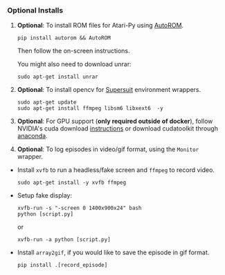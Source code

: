 ### Optional Installs
1. **Optional**: To install ROM files for Atari-Py using [AutoROM](https://github.com/PettingZoo-Team/AutoROM).
   ```
   pip install autorom && AutoROM
   ```
   Then follow the on-screen instructions.

   You might also need to download unrar:
   ```
   sudo apt-get install unrar
   ```


2. **Optional**: To install opencv for [Supersuit](https://github.com/PettingZoo-Team/SuperSuit) environment wrappers.
    ```
    sudo apt-get update
    sudo apt-get install ffmpeg libsm6 libxext6  -y
    ```

3. **Optional**: For GPU support (**only required outside of docker**), follow NVIDIA's cuda download [instructions](https://docs.nvidia.com/cuda/cuda-installation-guide-linux/index.html) or download cudatoolkit through [anaconda](https://anaconda.org/anaconda/cudatoolkit).

4. **Optional**: To log episodes in video/gif format, using the `Monitor` wrapper.
- Install `xvfb` to run a headless/fake screen and `ffmpeg` to record video.
    ```
    sudo apt-get install -y xvfb ffmpeg
    ```

- Setup fake display:
    ```
    xvfb-run -s "-screen 0 1400x900x24" bash
    python [script.py]
    ```
    or
    ```
    xvfb-run -a python [script.py]
    ```

- Install `array2gif`, if you would like to save the episode in gif format.
    ```
    pip install .[record_episode]
    ```
